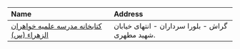 | Name                                                          | Address                                          |
|:--------------------------------------------------------------|:-------------------------------------------------|
| [كتابخانه مدرسه علمیه خواهران الزهراء (س)](http://lib.whc.ir) | گراش - بلورا سرداران - انتهای خیابان شهید مطهری. |